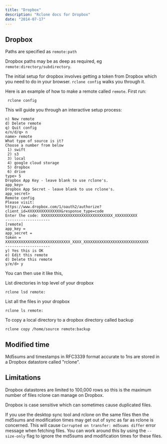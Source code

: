 ```yaml
---
title: "Dropbox"
description: "Rclone docs for Dropbox"
date: "2014-07-17"
---
```


<i class="fa fa-dropbox"></i> Dropbox
---------------------------------

Paths are specified as `remote:path`

Dropbox paths may be as deep as required, eg
`remote:directory/subdirectory`.

The initial setup for dropbox involves getting a token from Dropbox
which you need to do in your browser.  `rclone config` walks you
through it.

Here is an example of how to make a remote called `remote`.  First run:

     rclone config

This will guide you through an interactive setup process:

```
n) New remote
d) Delete remote
q) Quit config
e/n/d/q> n
name> remote
What type of source is it?
Choose a number from below
 1) swift
 2) s3
 3) local
 4) google cloud storage
 5) dropbox
 6) drive
type> 5
Dropbox App Key - leave blank to use rclone's.
app_key> 
Dropbox App Secret - leave blank to use rclone's.
app_secret> 
Remote config
Please visit:
https://www.dropbox.com/1/oauth2/authorize?client_id=XXXXXXXXXXXXXXX&response_type=code
Enter the code: XXXXXXXXXXXXXXXXXXXXXXXXXXXXXXXX_XXXXXXXXXX
--------------------
[remote]
app_key = 
app_secret = 
token = XXXXXXXXXXXXXXXXXXXXXXXXXXXXX_XXXX_XXXXXXXXXXXXXXXXXXXXXXXXXXXXX
--------------------
y) Yes this is OK
e) Edit this remote
d) Delete this remote
y/e/d> y
```

You can then use it like this,

List directories in top level of your dropbox

    rclone lsd remote:

List all the files in your dropbox

    rclone ls remote:

To copy a local directory to a dropbox directory called backup

    rclone copy /home/source remote:backup

Modified time
-------------

Md5sums and timestamps in RFC3339 format accurate to 1ns are stored in
a Dropbox datastore called "rclone".

Limitations
-----------

Dropbox datastores are limited to 100,000 rows so this is the maximum
number of files rclone can manage on Dropbox.

Dropbox is case sensitive which can sometimes cause duplicated files.

If you use the desktop sync tool and rclone on the same files then the
md5sums and modification times may get out of sync as far as rclone is
concerned.  This will cause `Corrupted on transfer: md5sums differ`
error message when fetching files.  You can work around this by using
the `--size-only` flag to ignore the md5sums and modification times
for these files.
